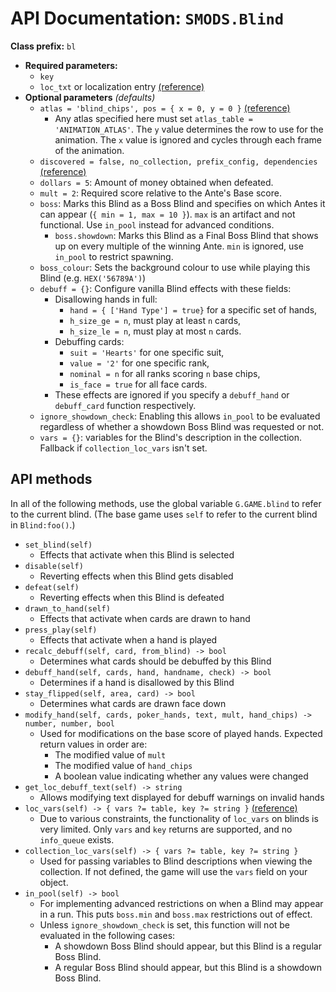 # API Documentation: `SMODS.Blind`
**Class prefix:** `bl`
- **Required parameters:**
	- `key`
	- `loc_txt` or localization entry [(reference)](https://github.com/Steamodded/smods/wiki/Localization)
- **Optional parameters** *(defaults)*
	- `atlas = 'blind_chips', pos = { x = 0, y = 0 }` [(reference)](https://github.com/Steamodded/smods/wiki/SMODS.Atlas#applying-textures-to-cards)
		- Any atlas specified here must set `atlas_table = 'ANIMATION_ATLAS'`. The `y` value determines the row to use for the animation. The `x` value is ignored and cycles through each frame of the animation.
	- `discovered = false, no_collection, prefix_config, dependencies` [(reference)](https://github.com/Steamodded/smods/wiki/API-Documentation#common-parameters)
	- `dollars = 5`: Amount of money obtained when defeated.
	- `mult = 2`: Required score relative to the Ante's Base score.
	- `boss`: Marks this Blind as a Boss Blind and specifies on which Antes it can appear (`{ min = 1, max = 10 }`). `max` is an artifact and not functional. Use `in_pool` instead for advanced conditions.
		- `boss.showdown`: Marks this Blind as a Final Boss Blind that shows up on every multiple of the winning Ante. `min` is ignored, use `in_pool` to restrict spawning.
	- `boss_colour`: Sets the background colour to use while playing this Blind (e.g. `HEX('56789A')`)
	- `debuff = {}`: Configure vanilla Blind effects with these fields:
		- Disallowing hands in full:
			- `hand = { ['Hand Type'] = true}` for a specific set of hands,
			- `h_size_ge = n`, must play at least `n` cards,
			- `h_size_le = n`, must play at most `n` cards.
		- Debuffing cards:
			- `suit = 'Hearts'` for one specific suit,
			- `value = '2'` for one specific rank,
			- `nominal = n` for all ranks scoring `n` base chips,
			- `is_face = true` for all face cards.
		- These effects are ignored if you specify a `debuff_hand` or `debuff_card` function respectively.
	- `ignore_showdown_check`: Enabling this allows `in_pool` to be evaluated regardless of whether a showdown Boss Blind was requested or not.
	- `vars = {}`: variables for the Blind's description in the collection. Fallback if `collection_loc_vars` isn't set.

## API methods
In all of the following methods, use the global variable `G.GAME.blind` to
refer to the current blind. (The base game uses `self` to refer to the current blind in `Blind:foo()`.)
- `set_blind(self)`
	- Effects that activate when this Blind is selected
- `disable(self)`
	- Reverting effects when this Blind gets disabled
- `defeat(self)`
	- Reverting effects when this Blind is defeated
- `drawn_to_hand(self)`
	- Effects that activate when cards are drawn to hand
- `press_play(self)`
	- Effects that activate when a hand is played
- `recalc_debuff(self, card, from_blind) -> bool`
	- Determines what cards should be debuffed by this Blind
- `debuff_hand(self, cards, hand, handname, check) -> bool`
	- Determines if a hand is disallowed by this Blind
- `stay_flipped(self, area, card) -> bool`
	- Determines what cards are drawn face down
- `modify_hand(self, cards, poker_hands, text, mult, hand_chips) -> number, number, bool`
	- Used for modifications on the base score of played hands. Expected return values in order are:
		- The modified value of `mult`
		- The modified value of `hand_chips`
		- A boolean value indicating whether any values were changed
- `get_loc_debuff_text(self) -> string`
	- Allows modifying text displayed for debuff warnings on invalid hands
- `loc_vars(self) -> { vars ?= table, key ?= string }` [(reference)](https://github.com/Steamodded/smods/wiki/Localization#Localization-functions)
	- Due to various constraints, the functionality of `loc_vars` on blinds is very limited. Only `vars` and `key` returns are supported, and no `info_queue` exists.
- `collection_loc_vars(self) -> { vars ?= table, key ?= string }`
	- Used for passing variables to Blind descriptions when viewing the collection. If not defined, the game will use the `vars` field on your object.
- `in_pool(self) -> bool`
	- For implementing advanced restrictions on when a Blind may appear in a run. This puts `boss.min` and `boss.max` restrictions out of effect.
	- Unless `ignore_showdown_check` is set, this function will not be evaluated in the following cases:
		- A showdown Boss Blind should appear, but this Blind is a regular Boss Blind.
		- A regular Boss Blind should appear, but this Blind is a showdown Boss Blind.